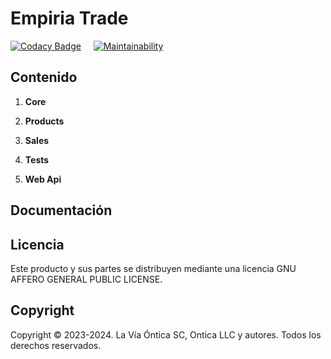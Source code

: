 ﻿# Empiria Trade

[![Codacy Badge](https://app.codacy.com/project/badge/Grade/18f07fa97a5a426eb9c7de771c77589d)](https://app.codacy.com/gh/Ontica/Empiria.Trade/dashboard?utm_source=gh&utm_medium=referral&utm_content=&utm_campaign=Badge_grade)
&nbsp; &nbsp;
[![Maintainability](https://api.codeclimate.com/v1/badges/d4afb7d239f81f0cf022/maintainability)](https://codeclimate.com/github/Ontica/Empiria.Trade/maintainability)

## Contenido

1.  **Core**


2.  **Products**


3.  **Sales**


4.  **Tests**


5.  **Web Api**


## Documentación

## Licencia

Este producto y sus partes se distribuyen mediante una licencia GNU AFFERO
GENERAL PUBLIC LICENSE.

## Copyright

Copyright © 2023-2024. La Vía Óntica SC, Ontica LLC y autores.
Todos los derechos reservados.
